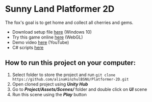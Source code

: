 # Sunny Land Platformer 2D

The fox's goal is to get home and collect all cherries and gems.

- Download setup file [here](https://github.com/alinaHinzhulBSNU/Platformer-2D/releases) (Windows 10)
- Try this game online [here](https://play.unity.com/mg/other/sunny-land-platformer-2d) (WebGL)
- Demo video [here](https://youtu.be/d6cRdrgJnIU) (YouTube)
- C# scripts [here](https://github.com/alinaHinzhulBSNU/Platformer-2D/tree/main/Assets/Scripts)

## How to run this project on your computer:
1. Select folder to store the project and run ```git clone https://github.com/alinaHinzhulBSNU/Platformer-2D.git```
2. Open cloned project using ***Unity Hub***
3. Go to ***Project/Assets/Scenes/*** folder and double click on ***UI*** scene
4. Run this scene using the ***Play*** button
